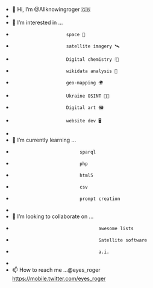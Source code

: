 - 👋 Hi, I’m @Allknowingroger 🇬🇧
- 
- 👀 I’m interested in ...
-                         space 🚀
-                         satellite imagery 🛰
-                         Digital chemistry 🕯🔬
-                         wikidata analysis 🤖
-                         geo-mapping 🌍
-                         Ukraine OSINT 💂👀
-                         Digital art 🖼
-                         website dev 🖥
- 
- 🌱 I’m currently learning ...
-                              sparql
-                              php
-                              html5
-                              csv
-                              prompt creation
- 
- 💞️ I’m looking to collaborate on ...
-                                     awesome lists
-                                     Satellite software
-                                     a.i. 
- 
- 📫 How to reach me ...@eyes_roger
https://mobile.twitter.com/eyes_roger

<!---
Allknowingroger/Allknowingroger is a ✨ special ✨ repository because its `README.md` (this file) appears on your GitHub profile.
You can click the Preview link to take a look at your changes.
--->
